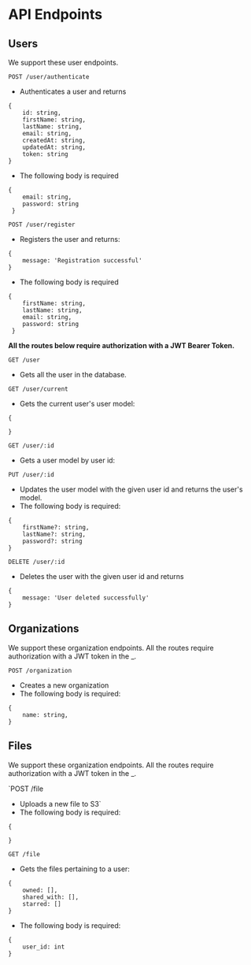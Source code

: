 # API Endpoints

## Users
We support these user endpoints.

`POST /user/authenticate`
- Authenticates a user and returns
```
{
    id: string,
    firstName: string,
    lastName: string,
    email: string,
    createdAt: string,
    updatedAt: string,
    token: string
}
```
- The following body is required
```
{
    email: string,
    password: string
 }
```

`POST /user/register`  
- Registers the user and returns:
```
{
    message: 'Registration successful'
}
```
- The following body is required
```
{
    firstName: string,
    lastName: string,
    email: string,
    password: string
 }
```

**All the routes below require authorization with a JWT Bearer Token.**

`GET /user`
- Gets all the user in the database.

`GET /user/current`
- Gets the current user's user model:
```
{

}
```

`GET /user/:id`
- Gets a user model by user id:

`PUT /user/:id`
- Updates the user model with the given user id and returns the user's model.
- The following body is required:
```
{
    firstName?: string,
    lastName?: string,
    password?: string
}
```

`DELETE /user/:id`
- Deletes the user with the given user id and returns
```
{ 
    message: 'User deleted successfully' 
}
```

## Organizations
We support these organization endpoints. All the routes require authorization with a JWT token in the _.

`POST /organization`
- Creates a new organization
- The following body is required:
```
{
    name: string,
}
```

## Files
We support these organization endpoints. All the routes require authorization with a JWT token in the _.

`POST /file
- Uploads a new file to S3`
- The following body is required:
```
{

}
```

`GET /file`
- Gets the files pertaining to a user:
```
{
    owned: [],
    shared_with: [],
    starred: []
}
```
- The following body is required:
```
{
    user_id: int
}

